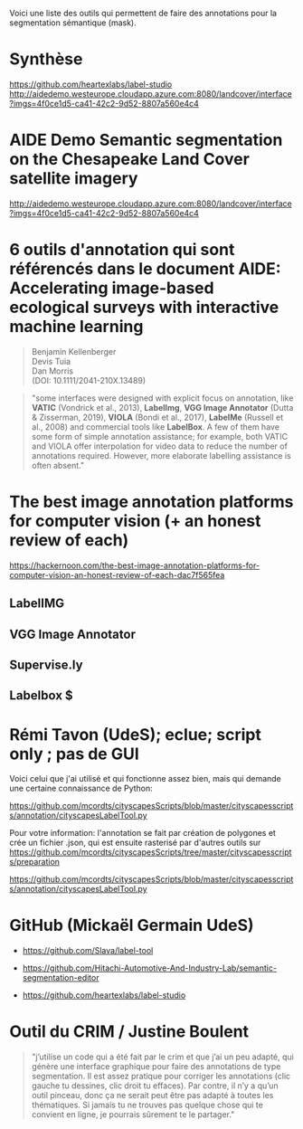 Voici une liste des outils qui permettent de faire des annotations pour la segmentation sémantique (mask).  

# Synthèse 
<https://github.com/heartexlabs/label-studio>
<http://aidedemo.westeurope.cloudapp.azure.com:8080/landcover/interface?imgs=4f0ce1d5-ca41-42c2-9d52-8807a560e4c4>


# AIDE Demo Semantic segmentation on the Chesapeake Land Cover satellite imagery
<http://aidedemo.westeurope.cloudapp.azure.com:8080/landcover/interface?imgs=4f0ce1d5-ca41-42c2-9d52-8807a560e4c4>


# 6 outils d'annotation qui sont référencés dans le document AIDE: Accelerating image‐based ecological surveys with interactive machine learning

> Benjamin Kellenberger  
Devis Tuia  
Dan Morris   
(DOI: 10.1111/2041-210X.13489)  
 

> "some interfaces were designed with explicit focus on annotation, like __VATIC__ (Vondrick et al., 2013), __LabelImg__, __VGG Image Annotator__ (Dutta & Zisserman, 2019), __VIOLA__ (Bondi et al., 2017), __LabelMe__ (Russell et al., 2008) and commercial tools like __LabelBox__. A few of them have some form of simple annotation assistance; for example, both VATIC and VIOLA offer interpolation for video data to reduce the number of annotations required. However, more elaborate labelling assistance is often absent."

# The best image annotation platforms for computer vision (+ an honest review of each)
<https://hackernoon.com/the-best-image-annotation-platforms-for-computer-vision-an-honest-review-of-each-dac7f565fea>

## LabelIMG
## VGG Image Annotator
## Supervise.ly
## Labelbox $

# Rémi Tavon (UdeS); eclue; script only ; pas de GUI

Voici celui que j'ai utilisé et qui fonctionne assez bien, mais qui demande une certaine connaissance de Python:

<https://github.com/mcordts/cityscapesScripts/blob/master/cityscapesscripts/annotation/cityscapesLabelTool.py>

Pour votre information: l'annotation se fait par création de polygones et crée un fichier .json, qui est ensuite rasterisé par d'autres outils sur <https://github.com/mcordts/cityscapesScripts/tree/master/cityscapesscripts/preparation>

<https://github.com/mcordts/cityscapesScripts/blob/master/cityscapesscripts/annotation/cityscapesLabelTool.py>

# GitHub (Mickaël Germain  UdeS)

* <https://github.com/Slava/label-tool>

* <https://github.com/Hitachi-Automotive-And-Industry-Lab/semantic-segmentation-editor>

* <https://github.com/heartexlabs/label-studio>

# Outil du CRIM / Justine Boulent

> "j’utilise un code qui a été fait par le crim et que j’ai un peu adapté, qui génère une interface graphique pour faire des annotations de type segmentation. Il est assez pratique pour corriger les annotations (clic gauche tu dessines, clic droit tu effaces). Par contre, il n’y a qu’un outil pinceau, donc ça ne serait peut être pas adapté à toutes les thématiques. Si jamais tu ne trouves pas quelque chose qui te convient en ligne, je pourrais sûrement te le partager."
